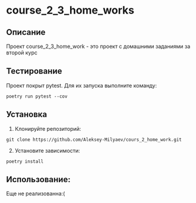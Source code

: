 # course_2_3_home_works

## Описание

Проект course_2_3_home_work - это проект с домашними заданиями за второй курс

## Тестирование
Проект покрыт pytest. Для их запуска выполните команду:
```
poetry run pytest --cov

```

## Установка 
1. Клонируйте репозиторий:
```
git clone https://github.com/Aleksey-Milyaev/cours_2_home_work.git
```
2. Установите зависимости:
```
poetry install
```

## Использование:
Еще не реализованна:(